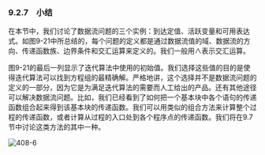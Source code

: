 ### 9.2.7　小结

在本节中，我们讨论了数据流问题的三个实例：到达定值、活跃变量和可用表达式。如图9-21中所总结的，每个问题的定义都是通过数据流值的域、数据流的方向、传递函数族、边界条件和交汇运算来定义的。我们一般用∧表示交汇运算。

图9-21的最后一列显示了迭代算法中使用的初始值。我们选择这些值的目的是使得迭代算法可以找到方程组的最精确解。严格地讲，这个选择并不是数据流问题的定义的一部分，因为它是为满足迭代算法的需要而人工给出的产品。还有其他途径可以解决数据流问题。比如，我们已经看到了如何把一个基本块中各个语句的传递函数组合起来得到该基本块的传递函数。我们可以用类似的组合方法来计算整个过程的传递函数，或者计算从过程的入口处到各个程序点的传递函数。我们将在9.7节中讨论这类方法的其中一种。

![408-6](../Images/image04685.jpeg)